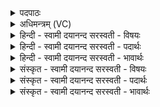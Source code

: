 <details><summary>पदपाठः</summary>

उत्। क्रा॒म॒। म॒ह॒ते। सौभ॑गाय। अ॒स्मात्। आ॒स्थाना॒दित्या॒ऽस्थाना॑त्। द्र॒वि॒णो॒दा इति॑ द्रविणः॒ऽदाः। वा॒जि॒न्। व॒यम्। स्या॒म॒। सु॒म॒ताविति॑ सुऽम॒तौ। पृ॒थि॒व्याः। अ॒ग्निम्। खन॑न्तः। उ॒पस्थ॒ इत्यु॒पऽस्थे॑। अ॒स्याः॒। २१।
</details>

<details><summary>अधिमन्त्रम् (VC)</summary>

- द्रविणोदा देवता
- मयोभूर्ऋषिः
- आर्षी
- पञ्चमः
</details>

<details><summary>हिन्दी - स्वामी दयानन्द सरस्वती  - विषयः</summary>

मनुष्यों को योग्य है कि इस संसार में परम पुरुषार्थ से ऐश्वर्य उत्पन्न करें, यह विषय अगले मन्त्र में कहा है ॥
</details>

<details><summary>हिन्दी - स्वामी दयानन्द सरस्वती  - पदार्थः</summary>

पदार्थान्वयभाषाः -  हे (वाजिन्) ऐश्वर्य्य को प्राप्त हुए विद्वन् ! जैसे (द्रविणोदाः) धनदाता (अस्याः) इस (पृथिव्याः) भूमि के (अस्मात्) इस (आस्थानात्) निवास के स्थान से (उपस्थे) समीप में (अग्निम्) अग्नि विद्या का (खनन्तः) खोज करते हुए (वयम्) हम लोग (महते) बड़े (सौभगाय) सुन्दर ऐश्वर्य्य के लिये (सुमतौ) अच्छी बुद्धि में प्रवृत्त (स्याम) होवें, वैसे आप (उत्क्राम) उन्नति को प्राप्त हूजिये ॥२१ ॥
</details>

<details><summary>हिन्दी - स्वामी दयानन्द सरस्वती  - भावार्थः</summary>

भावार्थभाषाः -  मनुष्यों को उचित है कि संसार में ऐश्वर्य पाने के लिये निरन्तर उद्यत रहें और आपस में हिल-मिल के पृथिवी आदि पदार्थों से रत्नों को प्राप्त होवें ॥२१ ॥
</details>

<details><summary>संस्कृत - स्वामी दयानन्द सरस्वती  - विषयः</summary>

मनुष्यैरिह परमपुरुषार्थेनैश्वर्य्यं जनितव्यमित्याह ॥
</details>

<details><summary>संस्कृत - स्वामी दयानन्द सरस्वती  - पदार्थः</summary>

पदार्थान्वयभाषाः -  हे वाजिन् विद्वन् ! यथा द्रविणोदा अस्याः पृथिव्या अस्मादास्थानादुपस्थेऽग्निं खनन्तो वयं महते सौभगाय सुमतौ प्रवृत्ताः स्याम तथा त्वमुत्क्राम ॥२१ ॥
</details>

<details><summary>संस्कृत - स्वामी दयानन्द सरस्वती  - भावार्थः</summary>

भावार्थभाषाः -  मनुष्या इहैश्वर्य्यप्राप्तये सततमुत्तिष्ठेरन्। परस्परं सम्मत्या पृथिव्यादेः सकाशाद् रत्नानि प्राप्नुयुः ॥२१ ॥
</details>